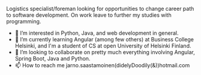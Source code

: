 Logistics specialist/foreman looking for opportunities to change career path to software development. On work leave to further my studies with programming.
- 👀 I’m interested in Python, Java, and web development in general.
- 🌱 I’m currently learning Angular (among few others) at Business College Helsinki, and I'm a student of CS at open University of Helsinki Finland.
- 💞️ I’m looking to collaborate on pretty much everything involving Angular, Spring Boot, Java and Python.
- 📫 How to reach me jarno.saastamoinen(didelyDoodily(&))hotmail.com

<!---
SJarno/SJarno is a ✨ special ✨ repository because its `README.md` (this file) appears on your GitHub profile.
You can click the Preview link to take a look at your changes.
--->
